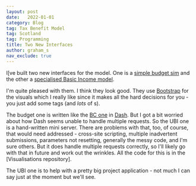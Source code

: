 ```yaml
---
layout: post
date:   2022-01-01
category: Blog
tag: Tax Benefit Model
tag: Scotland
tag: Programming
title: Two New Interfaces
author: graham_s
nav_exclude: true
---
```


I[ve built two new interfaces for the model. One is a [simple budget sim](https://stb.virtual-worlds.scot/scotbudg/) and the other a [specialised Basic Income model](https://ubi.virtual-worlds.scot/).

<!--more-->

I'm quite pleased with them. I think they look good. They use [Bootstrap](https://getbootstrap.com/) for the visuals which I really like since it makes all the hard decisions for you - you just add some tags (and *lots* of <divs>s).

The budget one is written like the [BC one](https://stb.virtual-worlds.scot/scotbudg/) in [Dash](https://dash.plotly.com/julia). But I got a bit worried about how Dash seems unable to handle multiple requests. So the UBI one is a hand-written mini server. There are problems with that, too, of course, that would need addressed - cross-site scripting, multiple inadvertent submissions, parameters not resetting, generally the messy code, and I'm sure others. But it does handle multiple requests correctly, so I'll likely go with that in future and work out the wrinkles. All the code for this is in the [Visualisations repository].

The UBI one is to help with a pretty big project application - not much I can say just at the moment but we'll see.
